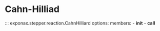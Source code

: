 # Cahn-Hilliad

::: exponax.stepper.reaction.CahnHilliard
    options:
        members:
            - __init__
            - __call__